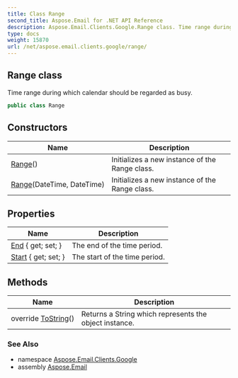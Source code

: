 ```yaml
---
title: Class Range
second_title: Aspose.Email for .NET API Reference
description: Aspose.Email.Clients.Google.Range class. Time range during which calendar should be regarded as busy
type: docs
weight: 15870
url: /net/aspose.email.clients.google/range/
---
```

## Range class

Time range during which calendar should be regarded as busy.

```csharp
public class Range
```

## Constructors

| Name | Description |
| --- | --- |
| [Range](range/#constructor)() | Initializes a new instance of the Range class. |
| [Range](range/#constructor_1)(DateTime, DateTime) | Initializes a new instance of the Range class. |

## Properties

| Name | Description |
| --- | --- |
| [End](../../aspose.email.clients.google/range/end/) { get; set; } | The end of the time period. |
| [Start](../../aspose.email.clients.google/range/start/) { get; set; } | The start of the time period. |

## Methods

| Name | Description |
| --- | --- |
| override [ToString](../../aspose.email.clients.google/range/tostring/)() | Returns a String which represents the object instance. |

### See Also

* namespace [Aspose.Email.Clients.Google](../../aspose.email.clients.google/)
* assembly [Aspose.Email](../../)


